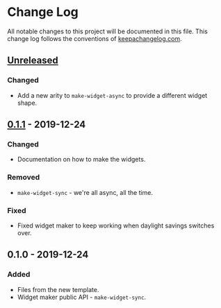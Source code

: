 # Change Log
All notable changes to this project will be documented in this file. This change log follows the conventions of [keepachangelog.com](http://keepachangelog.com/).

## [Unreleased]
### Changed
- Add a new arity to `make-widget-async` to provide a different widget shape.

## [0.1.1] - 2019-12-24
### Changed
- Documentation on how to make the widgets.

### Removed
- `make-widget-sync` - we're all async, all the time.

### Fixed
- Fixed widget maker to keep working when daylight savings switches over.

## 0.1.0 - 2019-12-24
### Added
- Files from the new template.
- Widget maker public API - `make-widget-sync`.

[Unreleased]: https://github.com/your-name/isomorphic-app/compare/0.1.1...HEAD
[0.1.1]: https://github.com/your-name/isomorphic-app/compare/0.1.0...0.1.1
